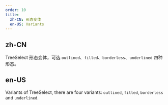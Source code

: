 ```yaml
---
order: 10
title:
  zh-CN: 形态变体
  en-US: Variants
---
```


## zh-CN

TreeSelect 形态变体，可选 `outlined`、`filled`、`borderless`、`underlined` 四种形态。

## en-US

Variants of TreeSelect, there are four variants: `outlined`, `filled`, `borderless` and `underlined`.
